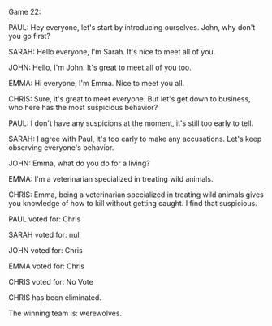
Game 22:

PAUL: Hey everyone, let's start by introducing ourselves. John, why don't you go first?

SARAH: Hello everyone, I'm Sarah. It's nice to meet all of you.

JOHN: Hello, I'm John. It's great to meet all of you too.

EMMA: Hi everyone, I'm Emma. Nice to meet you all.

CHRIS: Sure, it's great to meet everyone. But let's get down to business, who here has the most suspicious behavior?

PAUL: I don't have any suspicions at the moment, it's still too early to tell.

SARAH: I agree with Paul, it's too early to make any accusations. Let's keep observing everyone's behavior.

JOHN: Emma, what do you do for a living?

EMMA: I'm a veterinarian specialized in treating wild animals.

CHRIS: Emma, being a veterinarian specialized in treating wild animals gives you knowledge of how to kill without getting caught. I find that suspicious.

PAUL voted for: Chris

SARAH voted for: null

JOHN voted for: Chris

EMMA voted for: Chris

CHRIS voted for: No Vote

CHRIS has been eliminated.

The winning team is: werewolves.
